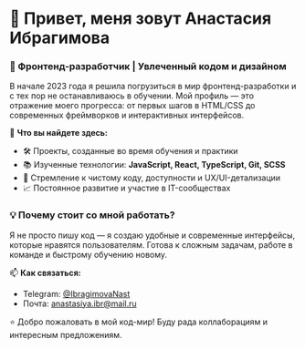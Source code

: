 # 👋 Привет, меня зовут Анастасия Ибрагимова  

### 🚀 Фронтенд-разработчик | Увлеченный кодом и дизайном  

В начале 2023 года я решила погрузиться в мир фронтенд-разработки и с тех пор не останавливаюсь в обучении. Мой профиль — это отражение моего прогресса: от первых шагов в HTML/CSS до современных фреймворков и интерактивных интерфейсов.  

🔹 **Что вы найдете здесь:**  
- 🛠️ Проекты, созданные во время обучения и практики  
- 📚 Изученные технологии: **JavaScript, React, TypeScript, Git, SCSS**  
- 🎯 Стремление к чистому коду, доступности и UX/UI-детализации  
- 📈 Постоянное развитие и участие в IT-сообществах  

### 💡 Почему стоит со мной работать?  
Я не просто пишу код — я создаю удобные и современные интерфейсы, которые нравятся пользователям. Готова к сложным задачам, работе в команде и быстрому обучению новому.  

📫 **Как связаться:**  
- Telegram: [@IbragimovaNast](https://t.me/@IbragimovaNast)  
- Почта: anastasiya.ibr@mail.ru
 

⭐ Добро пожаловать в мой код-мир! Буду рада коллаборациям и интересным предложениям.  
